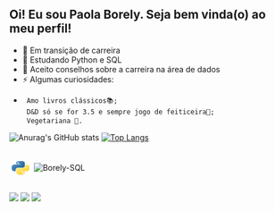## Oi! Eu sou Paola Borely. Seja bem vinda(o) ao meu perfil!

- 🔭 Em transição de carreira
- 🌱 Estudando Python e SQL
- 🤔 Aceito conselhos sobre a carreira na área de dados
- ⚡ Algumas curiosidades:
- 
       Amo livros clássicos📚;
       D&D só se for 3.5 e sempre jogo de feiticeira🔮;
       Vegetariana 🥗.

![Anurag's GitHub stats](https://github-readme-stats.vercel.app/api?username=borely&show_icons=true&theme=synthwave)
[![Top Langs](https://github-readme-stats.vercel.app/api/top-langs/?username=borely&layout=compact&theme=synthwave)](https://github.com/borely/github-readme-stats)
<div style="display: inline_block"><br>
  <img align="center" alt="Borely-Python" height="30" width="40" src="https://raw.githubusercontent.com/devicons/devicon/master/icons/python/python-original.svg">
  <img align="center" alt="Borely-SQL" height="30" width="40" 
src="https://cdn.jsdelivr.net/gh/devicons/devicon/icons/microsoftsqlserver/microsoftsqlserver-plain.svg">
</div>

##                                                                                                                 

<div>
  <a href="https://instagram.com/itsmepaolaoliveira" target="_blank"><img src="https://img.shields.io/badge/-Instagram-%23E4405F?style=for-the-badge&logo=instagram&logoColor=white" target="_blank"></a> 
  <a href = "mailto:oliveirapaolaj@gmail.com"><img src="https://img.shields.io/badge/-Gmail-%23333?style=for-the-badge&logo=gmail&logoColor=white" target="_blank"></a>
  <a href="https://www.linkedin.com/in/paolajoliveira/" target="_blank"><img src="https://img.shields.io/badge/-LinkedIn-%230077B5?style=for-the-badge&logo=linkedin&logoColor=white" target="_blank"></a> 
</div>
